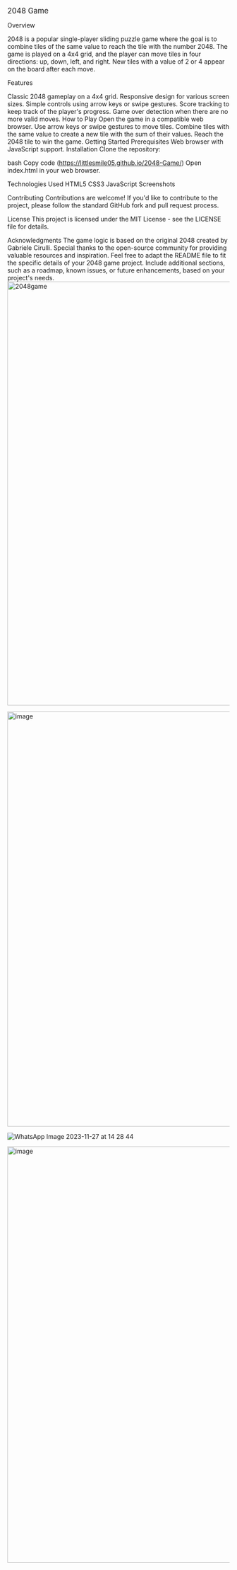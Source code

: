 <span style="font-size:larger;">2048 Game</span>

Overview

2048 is a popular single-player sliding puzzle game where the goal is to combine tiles of the same value to reach the tile with the number 2048. The game is played on a 4x4 grid, and the player can move tiles in four directions: up, down, left, and right. New tiles with a value of 2 or 4 appear on the board after each move.

Features

Classic 2048 gameplay on a 4x4 grid.
Responsive design for various screen sizes.
Simple controls using arrow keys or swipe gestures.
Score tracking to keep track of the player's progress.
Game over detection when there are no more valid moves.
How to Play
Open the game in a compatible web browser.
Use arrow keys or swipe gestures to move tiles.
Combine tiles with the same value to create a new tile with the sum of their values.
Reach the 2048 tile to win the game.
Getting Started
Prerequisites
Web browser with JavaScript support.
Installation
Clone the repository:

bash
Copy code
(https://littlesmile05.github.io/2048-Game/)
Open index.html in your web browser.

Technologies Used
HTML5
CSS3
JavaScript
Screenshots

Contributing
Contributions are welcome! If you'd like to contribute to the project, please follow the standard GitHub fork and pull request process.

License
This project is licensed under the MIT License - see the LICENSE file for details.

Acknowledgments
The game logic is based on the original 2048 created by Gabriele Cirulli.
Special thanks to the open-source community for providing valuable resources and inspiration.
Feel free to adapt the README file to fit the specific details of your 2048 game project. Include additional sections, such as a roadmap, known issues, or future enhancements, based on your project's needs.
<img width="958" alt="2048game" src="https://github.com/LittleSmile05/2048-Game/assets/111835072/579e93bc-51fc-42aa-876c-915b8a34e95f">

<img width="938" alt="image" src="https://github.com/LittleSmile05/2048-Game/assets/111835072/1d468f4d-8c6a-4cc7-84b3-31fac55e4985">


![WhatsApp Image 2023-11-27 at 14 28 44](https://github.com/LittleSmile05/2048-Game/assets/111835072/749b4a1e-120f-4c31-9581-3502970d313b)

<img width="941" alt="image" src="https://github.com/LittleSmile05/2048-Game/assets/111835072/f986fd9f-8e7b-42c4-a849-33737417f2ad">


